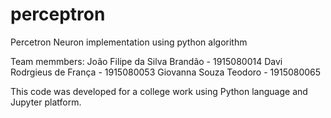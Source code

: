 # perceptron
Percetron Neuron implementation using python algorithm


Team memmbers:
João Filipe da Silva Brandão - 1915080014
Davi Rodrgieus de França - 1915080053
Giovanna Souza Teodoro - 1915080065


This code was developed for a college work using Python language and Jupyter platform.
